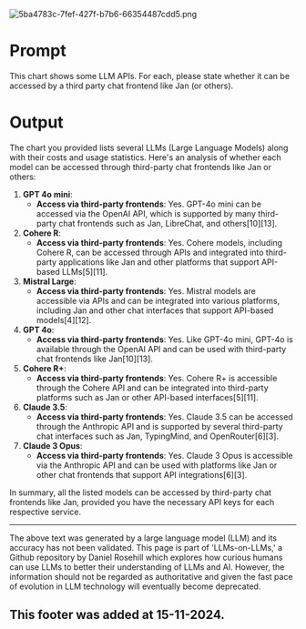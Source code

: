 ![5ba4783c-7fef-427f-b7b6-66354487cdd5.png](files/33ae01b7-3b2e-41aa-99f8-5022da0d1e31/5ba4783c-7fef-427f-b7b6-66354487cdd5.png)

# Prompt

This chart shows some LLM APIs. For each, please state whether it can be accessed by a third party chat frontend like Jan (or others).

# Output

The chart you provided lists several LLMs (Large Language Models) along with their costs and usage statistics. Here's an analysis of whether each model can be accessed through third-party chat frontends like Jan or others:

1. **GPT 4o mini**:
   - **Access via third-party frontends**: Yes. GPT-4o mini can be accessed via the OpenAI API, which is supported by many third-party chat frontends such as Jan, LibreChat, and others\[10]\[13].
2. **Cohere R**:
   - **Access via third-party frontends**: Yes. Cohere models, including Cohere R, can be accessed through APIs and integrated into third-party applications like Jan and other platforms that support API-based LLMs\[5]\[11].
3. **Mistral Large**:
   - **Access via third-party frontends**: Yes. Mistral models are accessible via APIs and can be integrated into various platforms, including Jan and other chat interfaces that support API-based models\[4]\[12].
4. **GPT 4o**:
   - **Access via third-party frontends**: Yes. Like GPT-4o mini, GPT-4o is available through the OpenAI API and can be used with third-party chat frontends like Jan\[10]\[13].
5. **Cohere R+**:
   - **Access via third-party frontends**: Yes. Cohere R+ is accessible through the Cohere API and can be integrated into third-party platforms such as Jan or other API-based interfaces\[5]\[11].
6. **Claude 3.5**:
   - **Access via third-party frontends**: Yes. Claude 3.5 can be accessed through the Anthropic API and is supported by several third-party chat interfaces such as Jan, TypingMind, and OpenRouter\[6]\[3].
7. **Claude 3 Opus**:
   - **Access via third-party frontends**: Yes. Claude 3 Opus is accessible via the Anthropic API and can be used with platforms like Jan or other chat frontends that support API integrations\[6]\[3].

In summary, all the listed models can be accessed by third-party chat frontends like Jan, provided you have the necessary API keys for each respective service.

&#x20;

---

The above text was generated by a large language model (LLM) and its accuracy has not been validated. This page is part of 'LLMs-on-LLMs,' a Github repository by Daniel Rosehill which explores how curious humans can use LLMs to better their understanding of LLMs and AI. However, the information should not be regarded as authoritative and given the fast pace of evolution in LLM technology will eventually become deprecated. 

This footer was added at 15-11-2024.
---